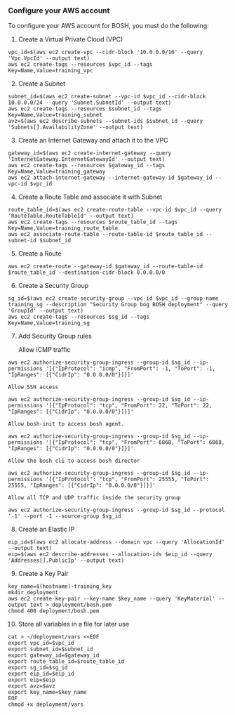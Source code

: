 ### Configure your AWS account

To configure your AWS account for BOSH, you must do the following:

1. Create a Virtual Private Cloud (VPC)
```
vpc_id=$(aws ec2 create-vpc --cidr-block '10.0.0.0/16' --query 'Vpc.VpcId' --output text)
aws ec2 create-tags --resources $vpc_id --tags Key=Name,Value=training_vpc
```

2. Create a Subnet
```
subnet_id=$(aws ec2 create-subnet --vpc-id $vpc_id --cidr-block 10.0.0.0/24 --query 'Subnet.SubnetId' --output text)
aws ec2 create-tags --resources $subnet_id --tags Key=Name,Value=training_subnet
avz=$(aws ec2 describe-subnets --subnet-ids $subnet_id --query 'Subnets[].AvailabilityZone' --output text)
```

3. Create an Internet Gateway and attach it to the VPC
```
gateway_id=$(aws ec2 create-internet-gateway --query 'InternetGateway.InternetGatewayId' --output text)
aws ec2 create-tags --resources $gateway_id --tags Key=Name,Value=training_gateway
aws ec2 attach-internet-gateway --internet-gateway-id $gateway_id --vpc-id $vpc_id
```

4. Create a Route Table and associate it with Subnet
```
route_table_id=$(aws ec2 create-route-table --vpc-id $vpc_id --query 'RouteTable.RouteTableId' --output text)
aws ec2 create-tags --resources $route_table_id --tags Key=Name,Value=training_route_table
aws ec2 associate-route-table --route-table-id $route_table_id --subnet-id $subnet_id
```

5. Create a Route
```
aws ec2 create-route --gateway-id $gateway_id --route-table-id $route_table_id --destination-cidr-block 0.0.0.0/0
```

6. Create a Security Group
```
sg_id=$(aws ec2 create-security-group --vpc-id $vpc_id --group-name training_sg --description "Security Group bog BOSH deployment" --query 'GroupId' --output text)
aws ec2 create-tags --resources $sg_id --tags Key=Name,Value=training_sg
```

7. Add Security Group rules

    Allow ICMP traffic
```
aws ec2 authorize-security-group-ingress --group-id $sg_id --ip-permissions '[{"IpProtocol": "icmp", "FromPort": -1, "ToPort": -1, "IpRanges": [{"CidrIp": "0.0.0.0/0"}]}]'
```
    Allow SSH access
```
aws ec2 authorize-security-group-ingress --group-id $sg_id --ip-permissions '[{"IpProtocol": "tcp", "FromPort": 22, "ToPort": 22, "IpRanges": [{"CidrIp": "0.0.0.0/0"}]}]'
```
    Allow bosh-init to access bosh agent.
```
aws ec2 authorize-security-group-ingress --group-id $sg_id --ip-permissions '[{"IpProtocol": "tcp", "FromPort": 6868, "ToPort": 6868, "IpRanges": [{"CidrIp": "0.0.0.0/0"}]}]'
```
    Allow the bosh cli to access bosh director
```
aws ec2 authorize-security-group-ingress --group-id $sg_id --ip-permissions '[{"IpProtocol": "tcp", "FromPort": 25555, "ToPort": 25555, "IpRanges": [{"CidrIp": "0.0.0.0/0"}]}]'
```
    Allow all TCP and UDP traffic inside the security group
```
aws ec2 authorize-security-group-ingress --group-id $sg_id --protocol '-1' --port -1 --source-group $sg_id
```

8. Create an Elastic IP
```
eip_id=$(aws ec2 allocate-address --domain vpc --query 'AllocationId' --output text)
eip=$(aws ec2 describe-addresses --allocation-ids $eip_id --query 'Addresses[].PublicIp' --output text)
```

9. Create a Key Pair
```
key_name=$(hostname)-training_key
mkdir deployment
aws ec2 create-key-pair --key-name $key_name --query 'KeyMaterial' --output text > deployment/bosh.pem
chmod 400 deployment/bosh.pem
```

10. Store all variables in a file for later use
```
cat > ~/deployment/vars <<EOF
export vpc_id=$vpc_id
export subnet_id=$subnet_id
export gateway_id=$gateway_id
export route_table_id=$route_table_id
export sg_id=$sg_id
export eip_id=$eip_id
export eip=$eip
export avz=$avz
export key_name=$key_name
EOF
chmod +x deployment/vars
```
